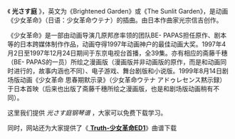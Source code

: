

《 **光さす庭** 》，英文为《Brightened Garden》或《The Sunlit
Garden》，是动画《少女革命》（日语：少女革命ウテナ）的插曲。由日本作曲家光宗信吉创作。

《少女革命》是一部由动画导演几原邦彦率领的团队BE-
PAPAS担任原作、剧本等的日本跨媒体制作作品，动画夺得1997年动画神户的最佳动画大奖。1997年4月2日至1997年12月24日期间于东京电视台首播，全39集。亦有相应的斋藤千穗（BE-
PAPAS的一员）所绘之漫画版（漫画版并非动画版的原作，而是和动画同时进行的，故事内涵也不同）、电子游戏、舞台剧版和小说版。1999年8月14日剧场版动画《少女革命
思春期默示录》（少女革命ウテナ アドゥレセンス黙示録）于日本首映（后来也出版了斋藤千穗所绘之漫画版，也是和剧场版动画稍有不同）。

这里我们提供 _光さす庭钢琴谱_ ，大家可以免费下载学习。

同时，网站还为大家提供了《[ **Truth-少女革命ED1**](Music-4987-Truth-少女革命ED1.html "Truth-
少女革命ED1")》曲谱下载

